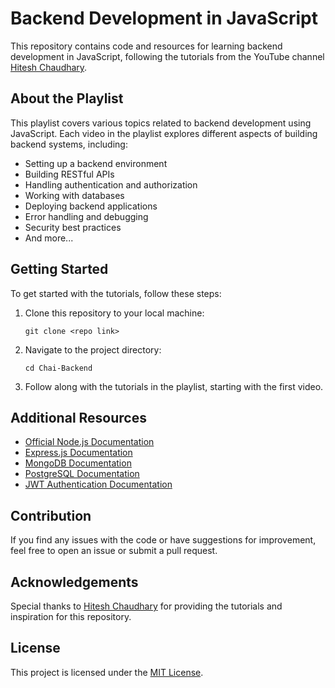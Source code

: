 
# Backend Development in JavaScript

This repository contains code and resources for learning backend development in JavaScript, following the tutorials from the YouTube channel [Hitesh Chaudhary](https://www.youtube.com/playlist?list=PLu71SKxNbfoBGh_8p_NS-ZAh6v7HhYqHW).

## About the Playlist

This playlist covers various topics related to backend development using JavaScript. Each video in the playlist explores different aspects of building backend systems, including:

- Setting up a backend environment
- Building RESTful APIs
- Handling authentication and authorization
- Working with databases
- Deploying backend applications
- Error handling and debugging
- Security best practices
- And more...

## Getting Started

To get started with the tutorials, follow these steps:

1. Clone this repository to your local machine:

   ```
   git clone <repo link> 
   ```
2. Navigate to the project directory:

   ```
   cd Chai-Backend
   ```
3. Follow along with the tutorials in the playlist, starting with the first video.

## Additional Resources

- [Official Node.js Documentation](https://nodejs.org/en/docs/)
- [Express.js Documentation](https://expressjs.com/)
- [MongoDB Documentation](https://docs.mongodb.com/)
- [PostgreSQL Documentation](https://www.postgresql.org/docs/)
- [JWT Authentication Documentation](https://jwt.io/introduction/)

## Contribution

If you find any issues with the code or have suggestions for improvement, feel free to open an issue or submit a pull request.

## Acknowledgements

Special thanks to [Hitesh Chaudhary](https://www.youtube.com/playlist?list=PLu71SKxNbfoBGh_8p_NS-ZAh6v7HhYqHW) for providing the tutorials and inspiration for this repository.

## License

This project is licensed under the [MIT License](LICENSE).

